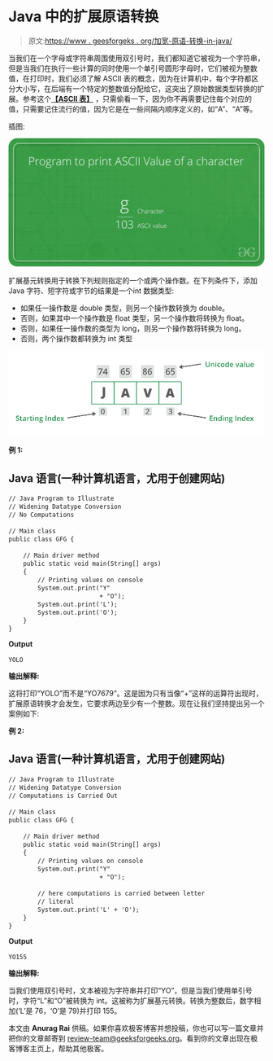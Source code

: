 # Java 中的扩展原语转换

> 原文:[https://www . geesforgeks . org/加宽-原语-转换-in-java/](https://www.geeksforgeeks.org/widening-primitive-conversion-in-java/)

当我们在一个字母或字符串周围使用双引号时，我们都知道它被视为一个字符串，但是当我们在执行一些计算的同时使用一个单引号圆形字母时，它们被视为整数值，在打印时，我们必须了解 ASCII 表的概念，因为在计算机中，每个字符都区分大小写，在后端有一个特定的整数值分配给它，这突出了原始数据类型转换的扩展。参考这个[**【ASCII 表】**](https://www.geeksforgeeks.org/ascii-table/) ，只需偷看一下，因为你不再需要记住每个对应的值，只需要记住流行的值，因为它是在一些间隔内顺序定义的，如“A”、“A”等。

插图:

![](img/4bbb25354a68a2a50a6862f42a5654bb.png)

扩展基元转换用于转换下列规则指定的一个或两个操作数。在下列条件下，添加 Java 字符、短字符或字节的结果是一个int 数据类型:

*   如果任一操作数是 double 类型，则另一个操作数转换为 double。
*   否则，如果其中一个操作数是 float 类型，另一个操作数将转换为 float。
*   否则，如果任一操作数的类型为 long，则另一个操作数将转换为 long。
*   否则，两个操作数都转换为 int 类型

![](img/627509cbea2bf79a88ccb85f25f87f4a.png)

**例 1:**

## Java 语言(一种计算机语言，尤用于创建网站)

```
// Java Program to Illustrate
// Widening Datatype Conversion
// No Computations

// Main class
public class GFG {

    // Main driver method
    public static void main(String[] args)
    {
        // Printing values on console
        System.out.print("Y"
                         + "O");
        System.out.print('L');
        System.out.print('O');
    }
}
```

**Output**

```
YOLO
```

**输出解释:**

这将打印“YOLO”而不是“YO7679”。这是因为只有当像“+”这样的运算符出现时，扩展原语转换才会发生，它要求两边至少有一个整数。现在让我们坚持提出另一个案例如下:

**例 2:**

## Java 语言(一种计算机语言，尤用于创建网站)

```
// Java Program to Illustrate
// Widening Datatype Conversion
// Computations is Carried Out

// Main class
public class GFG {

    // Main driver method
    public static void main(String[] args)
    {
        // Printing values on console
        System.out.print("Y"
                         + "O");

        // here computations is carried between letter
        // literal
        System.out.print('L' + 'O');
    }
}
```

**Output**

```
YO155
```

**输出解释:**

当我们使用双引号时，文本被视为字符串并打印“YO”，但是当我们使用单引号时，字符“L”和“O”被转换为 int。这被称为扩展基元转换。转换为整数后，数字相加(‘L’是 76，‘O’是 79)并打印 155。

本文由 **Anurag Rai** 供稿。如果你喜欢极客博客并想投稿，你也可以写一篇文章并把你的文章邮寄到 review-team@geeksforgeeks.org。看到你的文章出现在极客博客主页上，帮助其他极客。